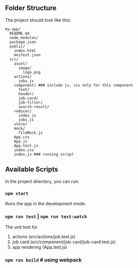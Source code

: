 ## Folder Structure

The project should look like this:

```
my-app/
  README.md
  node_modules/
  package.json
  public/
    index.html
    mnifest.json
  src/
    asset/
      image/
        logo.png
    actions/
      jobs.js
    component/ ### include js, css only for this component
      foot/
      header/
      job-card/
      job-filter/
      search-result/
    reducer/
      index.js
      jobs.js
    store/
    mock/
      fileMock.js
    App.css
    App.js
    App.test.js
    index.css
    index.js ### running script
```

## Available Scripts

In the project directory, you can run:

### `npm start`

Runs the app in the development mode.<br>

### `npm run test` | `npm run test:watch`

The unit test for
1. actions (src/actions/job.test.js)
2. job card (src/component/job-card/job-card.test.js)
3. app rendering (App.test.js)

### `npm run build` # using webpack
